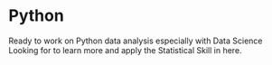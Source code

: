 # Python
Ready to work on Python data analysis especially with Data Science 
Looking for to learn more and apply the Statistical Skill in here.
